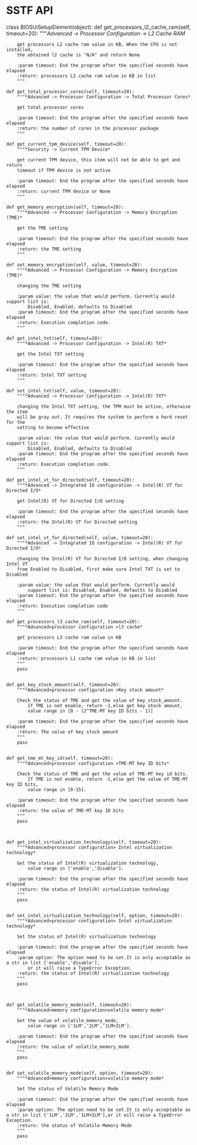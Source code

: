 # SSTF API

class BIOSUiSetupElement(object):
	def get_processors_l2_cache_ram(self, timeout=20):
		"""*Advanced -> Processor Configuration -> L2 Cache RAM*

		get processors L2 cache ram value in KB, When the CPU is not installed,
		the obtained l2 cache is "N/A" and return None

		:param timeout: End the program after the specified seconds have elapsed
		:return: processors L2 cache ram value in KB in list
		"""

	def get_total_processor_cores(self, timeout=20):
		"""*Advanced -> Processor Configuration -> Total Processor Cores*

		get total processor cores

		:param timeout: End the program after the specified seconds have elapsed
		:return: the number of cores in the processor package
		"""

	def get_current_tpm_device(self, timeout=20):
		"""*Security -> Current TPM Device*

		get current TPM device, this item will not be able to get and return
		timeout if TPM device is not active

		:param timeout: End the program after the specified seconds have elapsed
		:return: current TPM device or None
		"""

	def get_memory_encryption(self, timeout=20):
		"""*Advanced -> Processor Configuration -> Memory Encryption (TME)*

		get the TME setting

		:param timeout: End the program after the specified seconds have elapsed
		:return: the TME setting
		"""

	def set_memory_encryption(self, value, timeout=20):
		"""*Advanced -> Processor Configuration -> Memory Encryption (TME)*

		changing the TME setting

		:param value: the value that would perform. Currently would support list is:
			Disabled, Enabled, defaults to Disabled
		:param timeout: End the program after the specified seconds have elapsed
		:return: Execution completion code.
		"""

	def get_intel_txt(self, timeout=20):
		"""*Advanced -> Processor Configuration -> Intel(R) TXT*

		get the Intel TXT setting

		:param timeout: End the program after the specified seconds have elapsed
		:return: Intel TXT setting
		"""

	def set_intel_txt(self, value, timeout=20):
		"""*Advanced -> Processor Configuration -> Intel(R) TXT*

		changing the Intel TXT setting, the TPM must be active, otherwise the item
		will be gray out. It requires the system to perform a hard reset for the
		setting to become effective

		:param value: the value that would perform. Currently would support list is:
			Disabled, Enabled, defaults to Disabled
		:param timeout: End the program after the specified seconds have elapsed
		:return: Execution completion code.
		"""

	def get_intel_vt_for_directed(self, timeout=20):
		"""*Advanced -> Integrated IO configuration -> Intel(R) VT for Directed I/O*

		get Intel(R) VT for Directed I/O setting

		:param timeout: End the program after the specified seconds have elapsed
		:return: the Intel(R) VT for Directed setting
		"""

	def set_intel_vt_for_directed(self, value, timeout=20):
		"""*Advanced -> Integrated IO configuration -> Intel(R) VT for Directed I/O*

		changing the Intel(R) VT for Directed I/O setting, when changing Intel VT
		from Enabled to Disabled, first make sure Intel TXT is set to Disabled

		:param value: the value that would perform. Currently would
			support list is: Disabled, Enabled, defaults to Disabled
		:param timeout: End the program after the specified seconds have elapsed
		:return: Execution completion code
		""" 
		
	def get_processors_l3_cache_ram(self, timeout=20):
		"""*Advanced>processor configuration >l3 cache*
		
		get processors L3 cache ram value in KB
		
		:param timeout: End the program after the specified seconds have elapsed
		:return: processors L1 cache ram value in KB in list
		"""
		pass


	def get_key_stock_amount(self, timeout=20):
		"""*Advanced>processor configuration >Key stock amount*
		
		Check the status of TME and get the value of key_stock_amount.
			If TME is not enable, return -1,else get key stock amount,
			value range in [0 - (2^TME-MT key ID bits - 1)]
			
		:param timeout: End the program after the specified seconds have elapsed
		:return: The value of key stock amount
		"""
		pass


	def get_tme_mt_key_id(self, timeout=20):
		"""*Advanced>processor configuration >TME-MT key ID bits*
		
		Check the status of TME and get the value of TME-MT key id bits.
			If TME is not enable, return -1,else get the value of TME-MT key ID bits,
			value range in [0-15].
			
		:param timeout: End the program after the specified seconds have elapsed
		:return: the value of TME-MT key ID bits
		"""
		pass



	def get_intel_virtualization_technology(self, timeout=20):
		"""*Advanced>processor configuration> Intel virtualization technology*
		
		Get the status of Intel(R) virtualization technology,
			value range in ['enable','disable'].
			
		:param timeout: End the program after the specified seconds have elapsed
		:return: the status of Intel(R) virtualization technology
		"""
		pass


	def set_intel_virtualization_technology(self, option, timeout=20):
		"""*Advanced>processor configuration> Intel virtualization technology*
		
		Set the status of Intel(R) virtualization technology
		
		:param timeout: End the program after the specified seconds have elapsed
		:param option: The option need to be set.It is only acceptable as a str in list ['enable','disable'],
			or it will raise a TypeError Exception.
		:return: the status of Intel(R) virtualization technology
		"""
		pass



	def get_volatile_memory_mode(self, timeout=20):
		"""*Advanced>memory configuration>volatile memory mode*
		
		Get the value of volatile_memory_mode,
			value range in ['1LM','2LM','1LM+2LM'].
			
		:param timeout: End the program after the specified seconds have elapsed
		:return: the value of volatile_memory_mode
		"""
		pass


	def set_volatile_momery_mode(self, option, timeout=20):
		"""*Advanced>memory configuration>volatile memory mode*
		
		Set the status of Volatile Memory Mode
		
		:param timeout: End the program after the specified seconds have elapsed
		:param option: The option need to be set.It is only acceptable as a str in list ['1LM','2LM','1LM+2LM'],or it will raise a TypeError Exception.
		:return: the status of Volatile Memory Mode
		"""
		pass